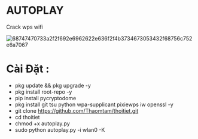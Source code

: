 # AUTOPLAY
Crack wps wifi


![68747470733a2f2f692e6962622e636f2f4b3734673053432f68756c752e6a7067](https://github.com/user-attachments/assets/d3c0c73f-5a44-4b59-ade1-9e82a0ae8b06)


# Cài Đặt :
* pkg update && pkg upgrade -y
* pkg install root-repo -y
* pip install pycryptodome
* pkg install git tsu python wpa-supplicant pixiewps iw openssl -y
* git clone https://github.com/Thaomtam/thoitiet.git
* cd thoitiet
* chmod +x autoplay.py
* sudo python autoplay.py -i wlan0 -K

